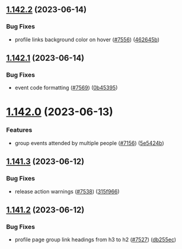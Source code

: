 ## [1.142.2](https://github.com/EddieHubCommunity/LinkFree/compare/v1.142.1...v1.142.2) (2023-06-14)


### Bug Fixes

* profile links background color on hover ([#7556](https://github.com/EddieHubCommunity/LinkFree/issues/7556)) ([462645b](https://github.com/EddieHubCommunity/LinkFree/commit/462645b64bd190ff2d692f7a27277923231b24f9))



## [1.142.1](https://github.com/EddieHubCommunity/LinkFree/compare/v1.142.0...v1.142.1) (2023-06-14)


### Bug Fixes

* event code formatting ([#7569](https://github.com/EddieHubCommunity/LinkFree/issues/7569)) ([0b45395](https://github.com/EddieHubCommunity/LinkFree/commit/0b45395e0557131fb886b2148b477f7e5ea760c0))



# [1.142.0](https://github.com/EddieHubCommunity/LinkFree/compare/v1.141.3...v1.142.0) (2023-06-13)


### Features

* group events attended by multiple people ([#7156](https://github.com/EddieHubCommunity/LinkFree/issues/7156)) ([5e5424b](https://github.com/EddieHubCommunity/LinkFree/commit/5e5424b961379ce58c2e193aa574b9bad706726b))



## [1.141.3](https://github.com/EddieHubCommunity/LinkFree/compare/v1.141.2...v1.141.3) (2023-06-12)


### Bug Fixes

* release action warnings ([#7538](https://github.com/EddieHubCommunity/LinkFree/issues/7538)) ([315f966](https://github.com/EddieHubCommunity/LinkFree/commit/315f9668ad3862c2b4e3774ecb5e24030982e819))



## [1.141.2](https://github.com/EddieHubCommunity/LinkFree/compare/v1.141.1...v1.141.2) (2023-06-12)


### Bug Fixes

* profile page group link headings from h3 to h2 ([#7527](https://github.com/EddieHubCommunity/LinkFree/issues/7527)) ([db255ec](https://github.com/EddieHubCommunity/LinkFree/commit/db255ecc096284a7d16b766b94afd43d3b94dfaa))



